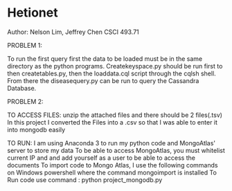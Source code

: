 # Hetionet
Author: Nelson Lim, Jeffrey Chen
CSCI 493.71

PROBLEM 1:

To run the first query first the data to be loaded must be in the same directory as the python programs. Createkeyspace.py should be run first to then createtables.py, then the loaddata.cql script through the cqlsh shell. From there the diseasequery.py can be run to query the Cassandra Database.

PROBLEM 2:

TO ACCESS FILES:
unzip the attached files and there should be 2 files(.tsv)
In this project I converted the Files into a .csv so that I was able to enter it into mongodb easily

TO RUN:
I am using Anaconda 3 to run my python code and MongoAtlas' server to store my data
To be able to access MongoAtlas, you must whitelist current IP and and add yourself as a user to be able to access the documents
To import code to Mongo Atlas, I use the following commands on Windows powershell where the command mongoimport is installed
To Run code use command : python project_mongodb.py
